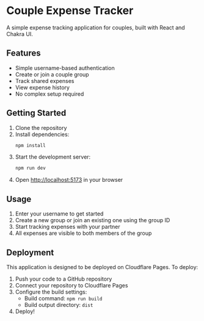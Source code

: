 # Couple Expense Tracker

A simple expense tracking application for couples, built with React and Chakra UI.

## Features

- Simple username-based authentication
- Create or join a couple group
- Track shared expenses
- View expense history
- No complex setup required

## Getting Started

1. Clone the repository
2. Install dependencies:
   ```bash
   npm install
   ```
3. Start the development server:
   ```bash
   npm run dev
   ```
4. Open [http://localhost:5173](http://localhost:5173) in your browser

## Usage

1. Enter your username to get started
2. Create a new group or join an existing one using the group ID
3. Start tracking expenses with your partner
4. All expenses are visible to both members of the group

## Deployment

This application is designed to be deployed on Cloudflare Pages. To deploy:

1. Push your code to a GitHub repository
2. Connect your repository to Cloudflare Pages
3. Configure the build settings:
   - Build command: `npm run build`
   - Build output directory: `dist`
4. Deploy!
